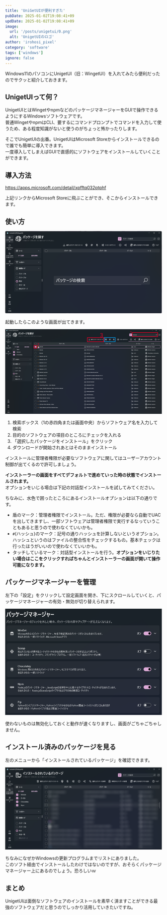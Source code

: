 ```yaml
---
title: 'UniGetUIが便利すぎた'
pubDate: 2025-01-02T19:08:41+09
updDate: 2025-01-02T19:08:41+09
image:
  url: '/posts/unigetui/0.png'
  alt: 'UnigetUIのロゴ'
author: 'irohosi_pixel'
category: 'software'
tags: ['windows']
ignore: false
---
```


Windows11のパソコンにUnigetUI（旧：WingetUI）を入れてみたら便利だったのでサクッと紹介しておきます。

## UnigetUIって何？

UnigetUIとはWingetやnpmなどのパッケージマネージャーをGUIで操作できるようにするWindowsソフトウェアです。  
普通WingetやnpmはCLI、要するにコマンドプロンプトでコマンドを入力して使うため、ある程度知識がないと使うのがちょっと怖かったりします。

そこでUnigetUIの出番。UnigetUIはMicrosoft Storeからインストールできるので誰でも簡単に導入できます。  
一度導入してしまえばGUIで直感的にソフトウェアをインストールしていくことができます。

## 導入方法

<https://apps.microsoft.com/detail/xpfftq032ptphf>

上記リンクからMicrosoft Storeに飛ぶことができ、そこからインストールできます。

## 使い方

![1.png](../assets/posts/unigetui/1.png)

起動したらこのような画面が出てきます。

![2.png](../assets//posts//unigetui/2.png)

1. 検索ボックス（1の赤四角または画面中央）からソフトウェア名を入力して検索
2. 目的のソフトウェアの項目のところにチェックを入れる
3. 「選択したパッケージをインストール」をクリック
4. ダウンロードが開始されあとはそのままインストール

インストールに管理者権限が必要なソフトウェアに関してはユーザーアカウント制御が出てくるので許可しましょう。

**インストーラーの画面をすべてデフォルトで進めていった時の状態でインストールされます。**  
オプションをいじる場合は下記の対話型インストールを試してみてください。

ちなみに、水色で囲ったところにあるインストールオプションは以下の通りです。

- 盾のマーク：管理者権限でインストール。ただ、権限が必要なら自動でUACを出してきますし、一部ソフトウェアは管理者権限で実行するなっていうこともあると思うので使わなくていいかも。
- `#`(ハッシュ)のマーク：記号の通りハッシュを計算しないというオプション。ハッシュというのはファイルの整合性をチェックするもの。基本チェックは行ったほうがいいので使わなくていいかも。
- タッチしているマーク：対話型インストールを行う。**オプションをいじりたい場合はここをクリックすればちゃんとインストーラーの画面が開いて操作可能になります。**

## パッケージマネージャーを管理

左下の「設定」をクリックして設定画面を開き、下にスクロールしていくと、パッケージマネージャーの有効・無効が切り替えられます。

![3.png](../assets/posts/unigetui/3.png)

使わないものは無効化しておくと動作が速くなりますし、画面がごちゃごちゃしません。

## インストール済みのパッケージを見る

左のメニューから「インストールされているパッケージ」を確認できます。

![4.png](../assets/posts/unigetui/4.png)

ちなみになぜかWindowsの更新プログラムまでリストにありました。  
このソフト経由でインストールしたわけではないのですが、おそらくパッケージマネージャー上にあるのでしょう。恐ろしいｗ

## まとめ

UnigetUIは面倒なソフトウェアのインストールを素早く済ますことができる最強のソフトウェアだと思うのでしっかり活用していきたいですね。
